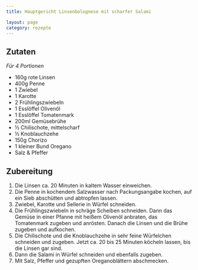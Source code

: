 ```yaml
---
title: Hauptgericht Linsenbolognese mit scharfer Salami

layout: page
category: rezepte
---
```


Zutaten
-------
*Für 4 Portionen*

- 160g rote Linsen
- 400g Penne
- 1 Zwiebel
- 1 Karotte
- 2 Frühlingszwiebeln
- 1 Esslöffel Olivenöl
- 1 Esslöffel Tomatenmark
- 200ml Gemüsebrühe
- ½ Chilischote, mittelscharf
- ½ Knoblauchzehe
- 150g Chorizo
- 1 kleiner Bund Oregano
- Salz & Pfeffer

Zubereitung
-----------
1. Die Linsen ca. 20 Minuten in kaltem Wasser einweichen.
2. Die Penne in kochendem Salzwasser nach Packungsangabe kochen, auf ein Sieb abschütten und abtropfen lassen. 
3. Zwiebel, Karotte und Sellerie in Würfel schneiden.
4. Die Frühlingszwiebeln in schräge Scheiben schneiden. Dann das Gemüse in einer Pfanne mit heißem Olivenöl anbraten, 
das Tomatenmark zugeben und anrösten. Danach die Linsen und die Brühe zugeben und aufkochen.
5. Die Chilischote und die Knoblauchzehe in sehr feine Würfelchen schneiden und zugeben. 
Jetzt ca. 20 bis 25 Minuten köcheln lassen, bis die Linsen gar sind. 
6. Dann die Salami in Würfel schneiden und ebenfalls zugeben.
7. Mit Salz, Pfeffer und gezupften Oreganoblättern abschmecken.
